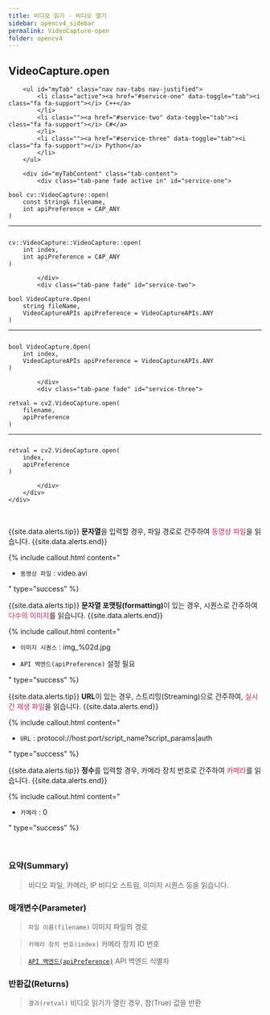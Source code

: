 ```yaml
---
title: 비디오 읽기 - 비디오 열기
sidebar: opencv4_sidebar
permalink: VideoCapture-open
folder: opencv4
---
```


<div class="row">
    <div class="col-lg-12">
        <h2 class="page-header">VideoCapture.open</h2>
    </div>
    <div class="col-lg-12">

        <ul id="myTab" class="nav nav-tabs nav-justified">
            <li class="active"><a href="#service-one" data-toggle="tab"><i class="fa fa-support"></i> C++</a>
            </li>
            <li class=""><a href="#service-two" data-toggle="tab"><i class="fa fa-support"></i> C#</a>
            </li>
            <li class=""><a href="#service-three" data-toggle="tab"><i class="fa fa-support"></i> Python</a>
            </li>
        </ul>

        <div id="myTabContent" class="tab-content">
            <div class="tab-pane fade active in" id="service-one">
<pre class="prettyprint"><code class="language-cpp">bool cv::VideoCapture::open(
    const String& filename,
    int apiPreference = CAP_ANY
)
<hr>
cv::VideoCapture::VideoCapture::open(
    int index,
    int apiPreference = CAP_ANY
)</code></pre>
            </div>
            <div class="tab-pane fade" id="service-two">
<pre class="prettyprint"><code class="language-cs">bool VideoCapture.Open(
    string fileName,
    VideoCaptureAPIs apiPreference = VideoCaptureAPIs.ANY
)
<hr>
bool VideoCapture.Open(
    int index,
    VideoCaptureAPIs apiPreference = VideoCaptureAPIs.ANY
)</code></pre>
            </div>
            <div class="tab-pane fade" id="service-three">
<pre class="prettyprint"><code class="language-py">retval = cv2.VideoCapture.open(
    filename,
    apiPreference
)
<hr>
retval = cv2.VideoCapture.open(
    index,
    apiPreference
)</code></pre>
            </div>
        </div>
    </div>
</div>

<br>

{{site.data.alerts.tip}}
<b>문자열</b>을 입력할 경우, 파일 경로로 간주하여 <font color="#c7254e">동영상 파일</font>을 읽습니다.
{{site.data.alerts.end}}

{% include callout.html content="

- `동영상 파일` : video.avi

" type="success" %} 

{{site.data.alerts.tip}}
<b>문자열 포맷팅(formatting)</b>이 있는 경우, 시퀀스로 간주하여 <font color="#c7254e">다수의 이미지</font>를 읽습니다.
{{site.data.alerts.end}}

{% include callout.html content="

- `이미지 시퀀스` : img_%02d.jpg
  
- `API 백엔드(apiPreference)` 설정 필요
  
" type="success" %} 

{{site.data.alerts.tip}}
<b>URL</b>이 있는 경우, 스트리밍(Streaming)으로 간주하여, <font color="#c7254e">실시간 재생 파일</font>을 읽습니다.
{{site.data.alerts.end}}

{% include callout.html content="

- `URL` : protocol://host:port/script_name?script_params|auth
  
" type="success" %} 

{{site.data.alerts.tip}}
<b>정수</b>를 입력할 경우, 카메라 장치 번호로 간주하여 <font color="#c7254e">카메라</font>를 읽습니다.
{{site.data.alerts.end}}

{% include callout.html content="

- `카메라` : 0

" type="success" %} 

<br>

### 요약(Summary)

> 비디오 파일, 카메라, IP 비디오 스트림, 이미지 시퀀스 등을 읽습니다.

### 매개변수(Parameter)

> `파일 이름(filename)` 이미지 파일의 경로

> `카메라 장치 번호(index)` 카메라 장치 ID 번호

> [`API 백엔드(apiPreference)`](VideoCaptureAPIs) API 백엔드 식별자

### 반환값(Returns)

> `결과(retval)` 비디오 읽기가 열린 경우, 참(True) 값을 반환